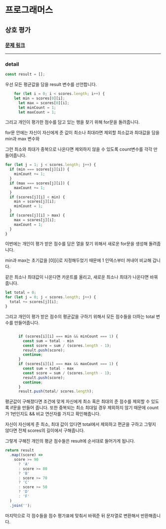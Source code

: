 # 프로그래머스

## 상호 평가

### [문제 링크](https://programmers.co.kr/learn/courses/30/lessons/83201?language=javascript)

---

### detail

```js
const result = [];
```

우선 모든 평균값을 담을 result 변수를 선언합니다.

```js
    for (let i = 0; i < scores.length; i++) {
    let min = scores[0][i];
      let max = scores[0][i];
      let minCount = 1;
      let maxCount = 1;
```

그리고 개인이 평가한 점수를 담고 있는 행을 찾기 위해 for문을 돌려줍니다.

for문 안에는 자신이 자신에게 준 값이 최소나 최대라면 제외할
최소값과 최대값을 담을 min과 max 변수와

그런 최소와 최대가 중복으로 나온다면 제외하지 않을 수 있도록 count변수를 각각 만들어줍니다.

```js
for (let j = 1; j < scores.length; j++) {
  if (min === scores[j][i]) {
    minCount += 1;
  }
  if (max === scores[j][i]) {
    maxCount += 1;
  }
  if (scores[j][i] < min) {
    min = scores[j][i];
    minCount = 1;
  }
  if (scores[j][i] > max) {
    max = scores[j][i];
    maxCount = 1;
  }
}
```

이번에는 개인이 평가 받은 점수를 담은 열을 찾기 위해서 새로운 for문을 생성해 돌려줍니다.

min과 max는 초기값을 [0][i]로 지정해두었기 때문에 1 인덱스부터 꺼내어 비교해 갑니다.

같은 최소나 최대값이 나온다면 카운트를 올리고,
새로운 최소나 최대가 나온다면 바꿔줍니다.

```js
let total = 0;
for (let j = 0; j < scores.length; j++) {
  total += scores[j][i];
}
```

그리고 개인이 평가 받은 점수의 평균값을 구하기 위해서 모든 점수들을 더하는 total 변수를 만들어줍니다.

```js

      if (scores[i][i] === min && minCount === 1) {
        const sum = total - min
        const score = sum / (scores.length - 1);
        result.push(score);
        continue;
      }
      if (scores[i][i] === max && maxCount === 1) {
        const sum = total - max
        const score = sum / (scores.length - 1);
        result.push(score);
        continue;
      }
      result.push(total/ scores.length);


```

평균값이 구해졌다면 조건에 맞게 자신에게 최소 혹은 최대의 준 점수를 제외할 수 있도록 if문을 만들어 줍니다.
또한 중복되는 최소 최대일 경우 제외하지 않기 때문에 count가 1번인지도 && 비교 연산자를 가지고 확인해줍니다.

자신이 자신에게 준 최소, 최대 값이 있다면 total에서 제외하고 편균을 구하고 그렇지 않다면 전체 scores의 길이에서 구해줍니다.

그렇게 구해진 개인의 평균 점수들은 result에 순서대로 들어가게 됩니다.

```js
return result
  .map((score) =>
    score >= 90
      ? 'A'
      : score >= 80
      ? 'B'
      : score >= 70
      ? 'C'
      : score >= 50
      ? 'D'
      : 'F'
  )
  .join('');
```

마지막으로 각 점수들을 점수 평가표에 맞춰서 바꿔준 뒤 문자열로 변환해서 반환해줍니다.
